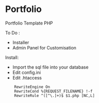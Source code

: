 # Portfolio
Portfolio Template PHP

To Do :
* Installer
* Admin Panel for Customisation

Install:
* Import the sql file into your database
* Edit config.ini
* Edit .htaccess
```
    RewriteEngine On
    RewriteCond %{REQUEST_FILENAME} !-f
    RewriteRule ^([^\.]+)$ $1.php [NC,L]
```
